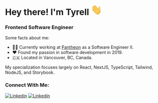 # Hey there! I'm Tyrell <img alt="Blue blob jumping" src='images\wave.gif' width="36" height="36">

### Frontend Software Engineer

Some facts about me:

- 👨‍💻 Currently working at [Pantheon](https://pantheon.io/) as a Software Engineer II.
- ❤️ Found my passion in software development in 2019.
- 🇨🇦 Located in Vancouver, BC, Canada.

My specialization focuses largely on React, NextJS, TypeScript, Tailwind, NodeJS, and Storybook.

### Connect With Me:

[![Linkedin](https://skillicons.dev/icons?i=linkedin)](https://www.linkedin.com/in/tyrellcurry/)
[![Linkedin](https://skillicons.dev/icons?i=twitter)](https://twitter.com/Tyrell_io)
